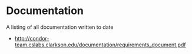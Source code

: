 # Documentation

A listing of all documentation written to date

* <http://condor-team.cslabs.clarkson.edu/documentation/requirements_document.pdf>
